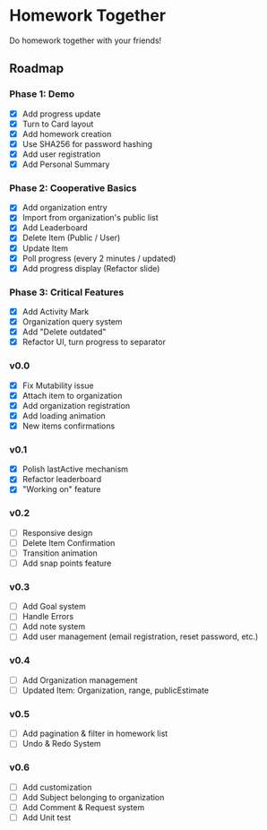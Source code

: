 # Homework Together

Do homework together with your friends!

## Roadmap

### Phase 1: Demo

- [x] Add progress update
- [x] Turn to Card layout
- [x] Add homework creation
- [x] Use SHA256 for password hashing
- [x] Add user registration
- [x] Add Personal Summary

### Phase 2: Cooperative Basics

- [x] Add organization entry
- [x] Import from organization's public list
- [x] Add Leaderboard
- [x] Delete Item (Public / User)
- [x] Update Item
- [x] Poll progress (every 2 minutes / updated)
- [x] Add progress display (Refactor slide)

### Phase 3: Critical Features

- [x] Add Activity Mark
- [x] Organization query system
- [x] Add "Delete outdated"
- [x] Refactor UI, turn progress to separator

### v0.0

- [x] Fix Mutability issue
- [x] Attach item to organization
- [x] Add organization registration
- [x] Add loading animation
- [x] New items confirmations

### v0.1

- [x] Polish lastActive mechanism
- [x] Refactor leaderboard
- [x] "Working on" feature

### v0.2

- [ ] Responsive design
- [ ] Delete Item Confirmation
- [ ] Transition animation
- [ ] Add snap points feature

### v0.3

- [ ] Add Goal system
- [ ] Handle Errors
- [ ] Add note system
- [ ] Add user management (email registration, reset password, etc.)

### v0.4

- [ ] Add Organization management
- [ ] Updated Item: Organization, range, publicEstimate

### v0.5

- [ ] Add pagination & filter in homework list
- [ ] Undo & Redo System

### v0.6

- [ ] Add customization
- [ ] Add Subject belonging to organization
- [ ] Add Comment & Request system
- [ ] Add Unit test
